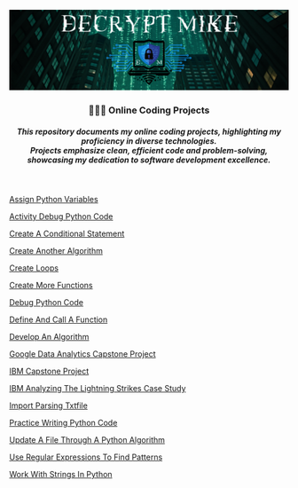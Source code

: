 <p align="center">
  <img src="DecryptMikeLogo.png" alt="DecryptMike Logo" style="max-width: 100%; height: auto;"/>
</p>

<h3 align="center">
   👨🏽‍💻 Online Coding Projects 
</h3>

<h5 align="center">
     This repository documents my online coding projects, highlighting my proficiency in diverse technologies.<br>Projects emphasize clean, efficient code and problem-solving, showcasing my dedication to software development excellence.
</h5>

<br>

[Assign Python Variables](https://drive.google.com/file/d/1ORpF0hOW_Ce-gsx67EmelycN0_q5nMq-/view?usp=drive_link)

[Activity Debug Python Code](https://drive.google.com/file/d/1-WhkMoR4UPKjhYgsu7a41wz_BZ5iIXhk/view?usp=drive_link)

[Create A Conditional Statement](https://drive.google.com/file/d/1_jRMJZut5QUEAiYJUgDY46T6czDvt-7A/view?usp=drive_link)

[Create Another Algorithm](https://drive.google.com/file/d/1nQkEBrnKF7BM3MTVKIlRkAc1t-CMDkpf/view?usp=drive_link)

[Create Loops](https://drive.google.com/file/d/10wK45HixtzUx0uGLz0My5aRhKazIgHAs/view?usp=drive_link)

[Create More Functions](https://drive.google.com/file/d/1kEV5UN_UqkjDjBrF9kRCNhoieSiBMeJU/view?usp=drive_link)

[Debug Python Code](https://drive.google.com/file/d/1-WhkMoR4UPKjhYgsu7a41wz_BZ5iIXhk/view?usp=drive_link)

[Define And Call A Function](https://drive.google.com/file/d/1tyKOq9_hAQPLgnL7EwCMsF2FL2CUYGvR/view?usp=drive_link)

[Develop An Algorithm](https://drive.google.com/file/d/1R90x-gSSOcQRyWrRkRUQzVCq69ysoAdz/view?usp=drive_link)

[Google Data Analytics Capstone Project](https://drive.google.com/file/d/1zXFDw5aPHg_ycQCdkSfLi4zflOY-Si0F/view?usp=drive_link)

[IBM Capstone Project](https://drive.google.com/file/d/1FsHRQVw3d9squ5nijZH3TNn5wo7ooYSQ/view?usp=drive_link)

[IBM Analyzing The Lightning Strikes Case Study](https://drive.google.com/file/d/1Me8lqj6PLLlzKJVtg6VsvJE3XZLg98in/view?usp=drive_link)

[Import Parsing Txtfile](https://drive.google.com/file/d/19UkIFNFRFwPuh37pAuKW78fHV8c0GGyb/view?usp=drive_link)

[Practice Writing Python Code](https://drive.google.com/file/d/1_6oOJFc23tCAwaok854ai6E_xcQNlyc9/view?usp=drive_link)

[Update A File Through A Python Algorithm](https://drive.google.com/file/d/1PzIVaGKw4fZRr89FbZaebpZKKfnhhlw2/view?usp=drive_link)

[Use Regular Expressions To Find Patterns](https://drive.google.com/file/d/11Ocq8PkB_XSRODpG7setgPd4GG1sl-BV/view?usp=drive_link)

[Work With Strings In Python](https://drive.google.com/file/d/1zXFDw5aPHg_ycQCdkSfLi4zflOY-Si0F/view?usp=drive_link)





